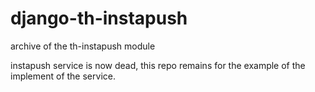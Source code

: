 # django-th-instapush
archive of the th-instapush module

instapush service is now dead, this repo remains for the example of the implement of the service.